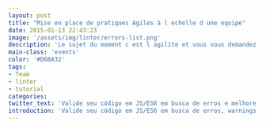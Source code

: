 ```yaml
---
layout: post
title: "Mise en place de pratiques Agiles à l echelle d une equipe"
date: 2015-01-13 22:43:23
image: '/assets/img/linter/errors-list.png'
description: 'Le sujet du moment c est l agilite et vous vous demandez comment y aller simplement. Investissez peu, recoltez le feedback et voyez si cela vous apporte de la valeur. '
main-class: 'events'
color: '#D6BA32'
tags:
- Team
- linter
- tutorial
categories:
twitter_text: 'Valide seu código em JS/ES6 em busca de erros e melhore a sua qualidade.'
introduction: 'Valide seu código em JS/ES6 em busca de erros, warnings, códigos esquecidos e melhore a sua qualidade. Seu amiguinho agradece um código mais limpo.'
---
```

